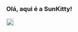 ### Olá, aqui é a SunKitty! 
<img src="https://i.pinimg.com/564x/64/17/d9/6417d945e4f36c0c3cf156f819590e9e.jpg" width="20">

<!--
<img src="https://i.pinimg.com/564x/2f/e9/5c/2fe95cca384692d6be149b6a873063e6.jpg">
**szcenery/szcenery** is a ✨ _special_ ✨ repository because its `README.md` (this file) appears on your GitHub profile.

Here are some ideas to get you started:

- 🔭 I’m currently working on ...
- 🌱 I’m currently learning ...
- 👯 I’m looking to collaborate on ...
- 🤔 I’m looking for help with ...
- 💬 Ask me about ...
- 📫 How to reach me: ...
- 😄 Pronouns: ...
- ⚡ Fun fact: ...
-->
